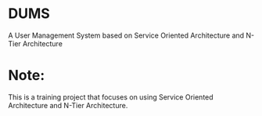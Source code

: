 # DUMS
A User Management System based on Service Oriented Architecture and N-Tier Architecture

# Note:

This is a training project that focuses on using Service Oriented Architecture and N-Tier Architecture.